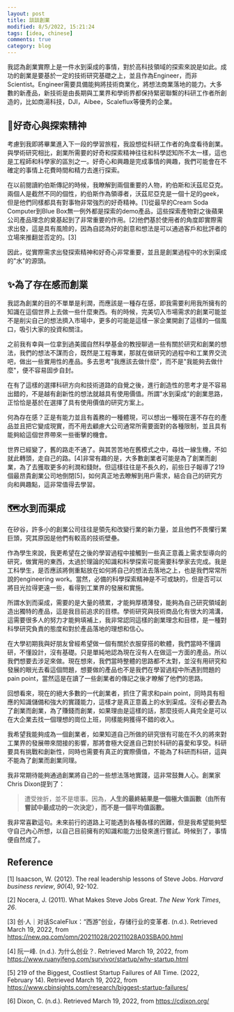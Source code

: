 ```yaml
---
layout: post
title: 談談創業
modified: 8/5/2022, 15:21:24
tags: [idea, chinese]
comments: true
category: blog
---
```


我認為創業實際上是一件水到渠成的事情，對於高科技領域的探索來說是如此。成功的創業是要基於一定的技術研究基礎之上，並且作為Engineer，而非Scientist。Engineer需要具備能夠將技術商業化，將想法商業落地的能力。大多數的新產品，新技術是由長期與工業界和學術界都保持緊密聯繫的科研工作者所創造的，比如商湯科技，DJI，Aibee，Scaleflux等優秀的企業。

## 🧐好奇心與探索精神

考慮到我即將畢業進入下一段的學習旅程，我設想從科研工作者的角度看待創業。與學術研究相比，創業所需要的好奇和探索精神往往和科學認知所不太一樣，這也是工程師和科學家的區別之一。好奇心和興趣是完成事情的興趣，我們可能會在不確定的事情上花費時間和精力去進行探索。

在以前閱讀約伯斯傳記的時候，我瞭解到兩個重要的人物，約伯斯和沃茲尼亞克。兩個人是截然不同的個性，約伯斯作為領導者，沃茲尼亞克是一個十足的geek，但是他們同樣都具有對事物非常強烈的好奇精神。[1]從最早的Cream Soda Computer到Blue Box無一例外都是探索的demo產品，這些探索產物對之後蘋果公司產品理念的奠基起到了非常重要的作用。[2]他們基於使用者的角度即實際需求出發，這是具有風險的，因為自認為好的創意和想法是可以通過客戶和批評者的立場來推翻並否定的。[3]

因此，從實際需求出發探索精神和好奇心非常重要，並且是創業過程中的水到渠成的"水"的源頭。

## ✨為了存在感而創業

我認為創業的目的不單單是利潤，而應該是一種存在感，即我需要利用我所擁有的知識在這個世界上去做一些什麼東西。有的時候，完美切入市場需求的創業可能並不是削尖自己的想法擠入市場中，更多的可能是這樣一家企業開創了這樣的一個風口，吸引大家的投資和關注。

之前我有幸與一位拿到過美國自然科學基金的教授聊過一些有關於研究和創業的想法，我們的想法不謀而合，既然是工程專業，那就在做研究的過程中和工業界交流吧，做出一些實用性的產品。多去思考"我應該去做什麼"，而不是"我能夠去做什麼"，便不容易固步自封。

在有了這樣的選擇科研方向和技術道路的自覺之後，進行創造性的思考才是不容易出錯的，不是越有創新性的想法就越具有使用價值。所謂"水到渠成"的創業思路，正恰恰是基於在選擇了具有使用價值的研究方案上。

何為存在感？正是有能力並且有義務的一種體現，可以想出一種現在還不存在的產品並且把它變成現實，而不用去顧慮大公司通常所需要面對的各種限制，並且具有能夠給這個世界帶來一些衝擊的機會。

世界已經變了，舊的路走不通了。與其苦苦地在舊模式之中，尋找一線生機，不如就此轉頭，走自己的路。[4]非常有趣的是，大多數創業者可能是為了創業而創業，為了去獲取更多的利潤和錢財。但這樣往往是不長久的，前些日子報導了219個最昂貴創業公司地倒閉[5]，如何真正地去瞭解到用戶需求，結合自己的研究方向和興趣點，這非常值得去學習。

## 🗺水到而渠成

在矽谷，許多小的創業公司往往是領先和改變行業的新力量，並且他們不畏懼行業巨頭，究其原因是他們有較高的技術壁壘。

作為學生來說，我更希望在之後的學習過程中接觸到一些真正意義上需求型導向的研究，做實用的東西，太過於理論的知識和科學探索可能需要科學家去完成。我是工科學生，是否應該將側重點放在如何將自己的想法去落地之上，也是我們常常所說的engineering work。當然，必備的科學探索精神是不可或缺的，但是否可以將目光拉得更遠一些，看得到工業界的發展和實施。

所謂水到而渠成，需要的是大量的積累，才能夠厚積薄發，能夠為自己研究領域創造出獨特的產品，這是我目前追求的目標。學術研究與技術商品化有很大的鴻溝，這需要很多人的努力才能夠填補上，我非常認同這樣的創業理念和目標，是一種對科學研究負責的態度和對於產品落地的理想和信心。

在大學初期我與好朋友曾經希望做一個有關於衣服穿搭的軟體，我們當時不懂調研，不懂設計，沒有基礎。只是單純地認為現在沒有人在做這一方面的產品，所以我們想要去涉足來做。現在想來，我們當時整體的思路都不太對，並沒有用研究和發展的眼光去看這個問題，想要做的產品也不是我們在學習過程中所遇到問題的pain point，當然這是在讀了一些創業者的傳記之後才瞭解了他們的思路。

回想看來，現在的絕大多數的一代創業者，抓住了需求和pain point，同時具有相應的知識儲備和強大的實踐能力，這樣才是真正意義上的水到渠成。沒有必要去為了創業而創業，為了賺錢而創業，如果理由是這樣的話，那麼技術人員完全是可以在大企業去找一個理想的崗位上班，同樣能夠獲得不錯的收入。

我希望我能夠成為一個創業者，如果知道自己所做的研究很有可能在不久的將來對工業界的發展帶來間接的影響，那將會極大促進自己對於科研的喜愛和享受。科研要具有挑戰和創新性，同時也需要有真正的實際價值，不能為了科研而科研，這與不能為了創業而創業同理。

我非常期待能夠通過創業將自己的一些想法落地實踐，這非常鼓舞人心。創業家Chris Dixon提到了：

> 遭受挫折，並不是壞事。因為，**人生的最終結果是一個極大值函數（由所有嘗試中最成功的一次決定），而不是一個平均值函數。**

我非常喜歡這句。未來前行的道路上可能遇到各種各樣的困難，但是我希望能夠堅守自己內心所想，以自己目前擁有的知識和能力出發來進行嘗試。時候到了，事情便自然成了。


## Reference

[1] Isaacson, W. (2012). The real leadership lessons of Steve Jobs. *Harvard business review*, *90*(4), 92-102.

[2] Nocera, J. (2011). What Makes Steve Jobs Great. *The New York Times*, *26*.

[3] 创·人｜对话ScaleFlux：“西游”创业，存储行业的变革者. (n.d.). Retrieved March 19, 2022, from https://new.qq.com/omn/20211028/20211028A03SBA00.html

[4] 阮一峰. (n.d.). 为什么创业？. Retrieved March 19, 2022, from https://www.ruanyifeng.com/survivor/startup/why-startup.html

[5] 219 of the Biggest, Costliest Startup Failures of All Time. (2022, February 14). Retrieved March 19, 2022, from https://www.cbinsights.com/research/biggest-startup-failures/

[6] Dixon, C. (n.d.). Retrieved March 19, 2022, from https://cdixon.org/

